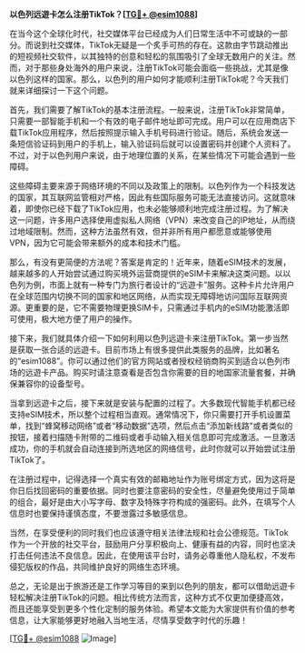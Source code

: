 **以色列远遊卡怎么注册TikTok？[[TG💪+ @esim1088](https://t.me/s/esim1088)]**

在当今这个全球化时代，社交媒体平台已经成为人们日常生活中不可或缺的一部分。而说到社交媒体，TikTok无疑是一个炙手可热的存在。这款由字节跳动推出的短视频社交软件，以其独特的创意和轻松的氛围吸引了全球无数用户的关注。然而，对于那些身处海外的用户来说，注册TikTok可能会面临一些挑战，尤其是像以色列这样的国家。那么，以色列的用户如何才能顺利注册TikTok呢？今天我们就来详细探讨一下这个问题。

首先，我们需要了解TikTok的基本注册流程。一般来说，注册TikTok非常简单，只需要一部智能手机和一个有效的电子邮件地址即可完成。用户可以在应用商店下载TikTok应用程序，然后按照提示输入手机号码进行验证。随后，系统会发送一条短信验证码到用户的手机上，输入验证码后就可以设置密码并创建个人资料了。不过，对于以色列用户来说，由于地理位置的关系，在某些情况下可能会遇到一些障碍。

这些障碍主要来源于网络环境的不同以及政策上的限制。以色列作为一个科技发达的国家，其互联网监管相对严格，因此有些国际服务可能无法直接访问。这就意味着，即使你已经下载了TikTok应用，也未必能够顺利地完成注册过程。为了解决这一问题，许多用户选择使用虚拟私人网络（VPN）来改变自己的IP地址，从而绕过地域限制。然而，这种方法虽然有效，但并非所有用户都愿意或能够使用VPN，因为它可能会带来额外的成本和技术门槛。

那么，有没有更简便的方法呢？答案是肯定的！近年来，随着eSIM技术的发展，越来越多的人开始尝试通过购买境外运营商提供的eSIM卡来解决这类问题。以以色列为例，市面上就有一种专门为旅行者设计的“远遊卡”服务。这种卡片允许用户在全球范围内切换不同的国家和地区网络，从而实现无障碍地访问国际互联网资源。更重要的是，它不需要物理更换SIM卡，只需通过手机内的eSIM功能激活即可使用，极大地方便了用户的操作。

接下来，我们就具体介绍一下如何利用以色列远遊卡来注册TikTok。第一步当然是获取一张合适的远遊卡。目前市场上有很多提供此类服务的品牌，比如著名的“esim1088”。你可以通过他们的官方网站或者授权经销商购买到适合以色列市场的远遊卡产品。购买时请注意查看是否包含你需要的目的地国家流量套餐，并确保兼容你的设备型号。

当拿到远遊卡之后，接下来就是安装与配置的过程了。大多数现代智能手机都已经支持eSIM技术，所以整个过程相当直观。通常情况下，你只需要打开手机设置菜单，找到“蜂窝移动网络”或者“移动数据”选项，然后点击“添加新线路”或者类似的按钮，接着扫描随卡附带的二维码或者手动输入相关信息即可完成激活。一旦激活成功，你的手机就会自动连接到所选地区的网络信号，此时你就可以开始尝试注册TikTok了。

在注册过程中，记得选择一个真实有效的邮箱地址作为账号绑定方式，因为这将是你日后找回密码的重要依据。同时也要注意密码的安全性，尽量避免使用过于简单的组合，最好是由大小写字母、数字及特殊字符构成的强密码。此外，在填写个人信息时也要保持谨慎态度，不要泄露过多敏感信息。

当然，在享受便利的同时我们也应该遵守相关法律法规和社会公德规范。TikTok作为一个开放的社交平台，鼓励用户分享积极向上、健康有益的内容，同时也坚决打击任何违法不良信息。因此，在使用该平台时，请务必尊重他人隐私权，不发布侵犯版权的作品，共同维护良好的网络生态环境。

总之，无论是出于旅游还是工作学习等目的来到以色列的朋友，都可以借助远遊卡轻松解决注册TikTok的问题。相比传统方法而言，这种方式不仅更加便捷高效，而且还能享受到更多个性化定制的服务体验。希望本文能为大家提供有价值的参考信息，让大家能够更好地融入当地生活，尽情享受数字时代的乐趣！

[[TG💪+ @esim1088](https://t.me/s/esim1088) ![Image](https://i.postimg.cc/4NQfJmqS/Snipaste-2025-05-13-00-14-12.png)]